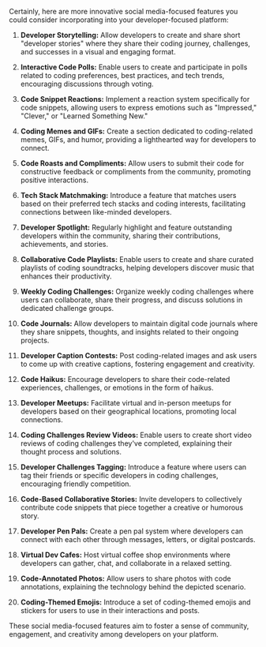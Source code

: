 Certainly, here are more innovative social media-focused features you could consider incorporating into your developer-focused platform:

1. **Developer Storytelling:** Allow developers to create and share short "developer stories" where they share their coding journey, challenges, and successes in a visual and engaging format.

2. **Interactive Code Polls:** Enable users to create and participate in polls related to coding preferences, best practices, and tech trends, encouraging discussions through voting.

3. **Code Snippet Reactions:** Implement a reaction system specifically for code snippets, allowing users to express emotions such as "Impressed," "Clever," or "Learned Something New."

4. **Coding Memes and GIFs:** Create a section dedicated to coding-related memes, GIFs, and humor, providing a lighthearted way for developers to connect.

5. **Code Roasts and Compliments:** Allow users to submit their code for constructive feedback or compliments from the community, promoting positive interactions.

6. **Tech Stack Matchmaking:** Introduce a feature that matches users based on their preferred tech stacks and coding interests, facilitating connections between like-minded developers.

7. **Developer Spotlight:** Regularly highlight and feature outstanding developers within the community, sharing their contributions, achievements, and stories.

8. **Collaborative Code Playlists:** Enable users to create and share curated playlists of coding soundtracks, helping developers discover music that enhances their productivity.

9. **Weekly Coding Challenges:** Organize weekly coding challenges where users can collaborate, share their progress, and discuss solutions in dedicated challenge groups.

10. **Code Journals:** Allow developers to maintain digital code journals where they share snippets, thoughts, and insights related to their ongoing projects.

11. **Developer Caption Contests:** Post coding-related images and ask users to come up with creative captions, fostering engagement and creativity.

12. **Code Haikus:** Encourage developers to share their code-related experiences, challenges, or emotions in the form of haikus.

13. **Developer Meetups:** Facilitate virtual and in-person meetups for developers based on their geographical locations, promoting local connections.

14. **Coding Challenges Review Videos:** Enable users to create short video reviews of coding challenges they've completed, explaining their thought process and solutions.

15. **Developer Challenges Tagging:** Introduce a feature where users can tag their friends or specific developers in coding challenges, encouraging friendly competition.

16. **Code-Based Collaborative Stories:** Invite developers to collectively contribute code snippets that piece together a creative or humorous story.

17. **Developer Pen Pals:** Create a pen pal system where developers can connect with each other through messages, letters, or digital postcards.

18. **Virtual Dev Cafes:** Host virtual coffee shop environments where developers can gather, chat, and collaborate in a relaxed setting.

19. **Code-Annotated Photos:** Allow users to share photos with code annotations, explaining the technology behind the depicted scenario.

20. **Coding-Themed Emojis:** Introduce a set of coding-themed emojis and stickers for users to use in their interactions and posts.

These social media-focused features aim to foster a sense of community, engagement, and creativity among developers on your platform.